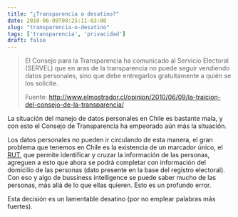 ```yaml
---
title: "¿Transparencia o desatino?"
date: 2010-06-09T08:25:11-03:00
slug: "transparencia-o-desatino"
tags: ['transparencia', 'privacidad']
draft: false
---
```

> El Consejo para la Transparencia ha comunicado al Servicio Electoral
> (SERVEL) que en aras de la transparencia no puede seguir vendiendo
> datos personales, sino que debe entregarlos gratuitamente a quién se
> los solicite.
>
> Fuente:
> <http://www.elmostrador.cl/opinion/2010/06/09/la-traicion-del-consejo-de-la-transparencia/>

La situación del manejo de datos personales en Chile es bastante mala, y
con esto el Consejo de Transparencia ha empeorado aún más la situación.

Los datos personales no pueden ir circulando de esta manera, el gran
problema que tenemos en Chile es la existencia de un marcador único, el
[RUT](/blog/2009/05/deme-su-rut.html), que permite
identificar y cruzar la información de las personas, agreguen a esto que
ahora se podrá completar con información del domicilio de las personas
(dato presente en la base del registro electoral). Con eso y algo de
bussiness intelligence se puede saber mucho de las personas, más allá de
lo que ellas quieren. Esto es un profundo error.

Esta decisión es un lamentable desatino (por no emplear palabras más
fuertes).


